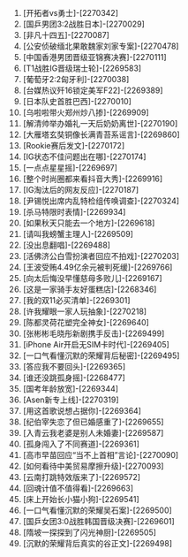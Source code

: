 
1. [开拓者vs勇士]-[2270342]
1. [国乒男团3:2战胜日本]-[2270029]
1. [非凡十四五]-[2270087]
1. [公安侦破缅北果敢魏家刘家专案]-[2270478]
1. [中国香港男团晋级亚锦赛决赛]-[2270111]
1. [T1战胜IG晋级瑞士轮]-[2269583]
1. [葡萄牙2:2匈牙利]-[2270038]
1. [台媒热议歼16锁定美军F22]-[2269389]
1. [日本队史首胜巴西]-[2270010]
1. [乌啦啦带火郑州炒八掺]-[2269909]
1. [解清帅举办婚礼一天后奶奶离世]-[2270190]
1. [大雁塔玄奘铜像长满青苔系谣言]-[2269860]
1. [Rookie赛后发文]-[2270172]
1. [IG状态不佳问题出在哪]-[2270174]
1. [一点点星星摇]-[2269697]
1. [整个时尚圈都来看抖音大秀]-[2269916]
1. [IG淘汰后的网友反应]-[2270187]
1. [尹锡悦出席内乱特检组传唤调查]-[2270324]
1. [杀马特限时表情]-[2269934]
1. [如果秋天只能去一个地方]-[2269618]
1. [请叫我螃蟹主理人]-[2269509]
1. [没出息翻唱]-[2269488]
1. [活佛济公白雪扮演者回应不拍戏]-[2270203]
1. [王波受贿4.49亿余元被判死缓]-[2269766]
1. [向太后悔没早懂慈母多败儿]-[2269167]
1. [这是一家骑手友好蛋糕店]-[2268346]
1. [我的双11必买清单]-[2269301]
1. [许我耀眼一家人玩抽象]-[2270218]
1. [陈都灵荷花塑完全神女]-[2269640]
1. [张彬彬毛晓彤新剧携手反击]-[2269499]
1. [iPhone Air开启无SIM卡时代]-[2269405]
1. [一口气看懂沉默的荣耀背后秘密]-[2269495]
1. [答应我不要回头]-[2269365]
1. [谁还没跳孤身摇]-[2268477]
1. [国考年龄放宽]-[2269344]
1. [Asen新专上线]-[2270319]
1. [用这首歌说想占据你]-[2269364]
1. [纪伯宰失恋了但已婚感重了]-[2269655]
1. [入青云我老婆是别人未婚妻]-[2269587]
1. [孤身闯入了不同赛道]-[2269361]
1. [高市早苗回应“当不上首相”言论]-[2270090]
1. [如何看待中美贸易摩擦升级]-[2270093]
1. [云南打跳特效版来了]-[2269572]
1. [回魂计值不值得看]-[2269663]
1. [床上开始长小猫小狗]-[2269541]
1. [一口气看懂沉默的荣耀吴石案]-[2269500]
1. [国乒女团3:0战胜韩国晋级决赛]-[2269601]
1. [隋坡一探探到了闪光神厨]-[2269505]
1. [沉默的荣耀背后真实的谷正文]-[2269498]